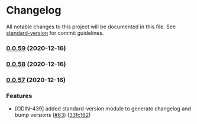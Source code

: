 # Changelog

All notable changes to this project will be documented in this file. See [standard-version](https://github.com/conventional-changelog/standard-version) for commit guidelines.

### [0.0.59](https://github.com/deepcrawl/node-duckdb/compare/v0.0.58...v0.0.59) (2020-12-16)

### [0.0.58](https://github.com/deepcrawl/node-duckdb/compare/v0.0.57...v0.0.58) (2020-12-16)

### [0.0.57](https://github.com/deepcrawl/node-duckdb/compare/v0.0.56...v0.0.57) (2020-12-16)


### Features

* [ODIN-439] added standard-version module to generate changelog and bump versions ([#63](https://github.com/deepcrawl/node-duckdb/issues/63)) ([33fc162](https://github.com/deepcrawl/node-duckdb/commit/33fc1627f1906b500ad671d83770f1b5bc4c96a6))
